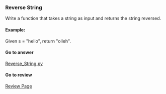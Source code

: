 ### Reverse String

Write a function that takes a string as input and returns the string reversed.

#### Example:

Given s = "hello", return "olleh".

####  Go to answer

[Reverse_String.py](https://github.com/Kelv1nYu/leetCode_practices/blob/master/Code/Reverse_String.py)

#### Go to review

[Review Page](https://github.com/Kelv1nYu/leetCode_practices/blob/master/ReviewPage.md)